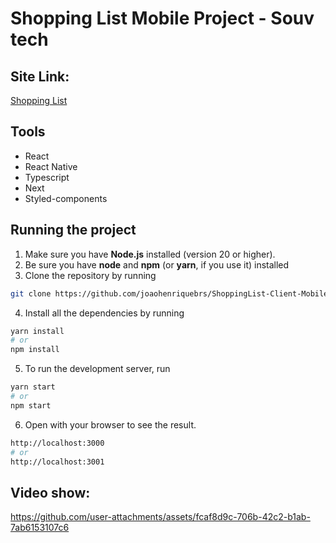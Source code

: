 # Shopping List Mobile Project - Souv tech

## Site Link:

<a href="#" target="_blank">Shopping List</a>

## Tools

- React
- React Native
- Typescript
- Next
- Styled-components

## Running the project

1. Make sure you have **Node.js** installed (version 20 or higher).
2. Be sure you have **node** and **npm** (or **yarn**, if you use it) installed
3. Clone the repository by running

```bash
git clone https://github.com/joaohenriquebrs/ShoppingList-Client-Mobile
```

4. Install all the dependencies by running

```bash
yarn install
# or
npm install
```

5. To run the development server, run

```bash
yarn start
# or
npm start
```

6. Open with your browser to see the result.

```bash
http://localhost:3000
# or
http://localhost:3001
```

## Video show:


https://github.com/user-attachments/assets/fcaf8d9c-706b-42c2-b1ab-7ab6153107c6

